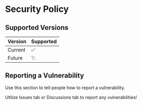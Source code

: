 # Security Policy

## Supported Versions
<!--
Use this section to tell people about which versions of your project are
currently being supported with security updates.
-->


| Version | Supported          |
| ------- | ------------------ |
| Current  | :white_check_mark: |
| Future   | ❔:                |


## Reporting a Vulnerability

Use this section to tell people how to report a vulnerability.

Utilize Issues tab or Discussions tab to report any vulnerabilities!
<!--
Tell them where to go, how often they can expect to get an update on a
reported vulnerability, what to expect if the vulnerability is accepted or
declined, etc.
-->
